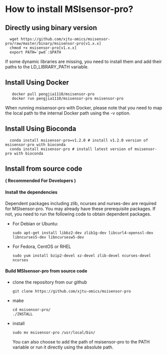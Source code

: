 # How to install MSIsensor-pro?

## Directly using binary version 
            
      wget https://github.com/xjtu-omics/msisensor-pro/raw/master/binary/msisensor-pro[v1.x.x]
      chmod +x msisensor-pro[v1.x.x]
      export PATH=`pwd`:$PATH

If some dynamic libraries are missing, you need to install them and add their paths to the LD_LIBRARY_PATH variable.

## Install Using Docker 

       docker pull pengjia1110/msisensor-pro   
       docker run pengjia1110/msisensor-pro msisensor-pro

When running msisensor-pro with Docker, please note that you need to map the local path to the internal Docker path using the -v option.

## Install Using Bioconda


      conda install msisensor-pro=v1.2.0 # install v1.2.0 version of msisensor-pro with bioconda 
      conda install msisensor-pro # install latest version of msisensor-pro with bioconda 



## Install from source code

**( Recommended For Developers )**


#### Install the dependencies
Dependent packages including zlib, ncurses and nurses-dev are required for MSIsensor-pro. You may already have these prerequisite packages. If not, you need to run the following code to obtain dependent packages.

* For Debian or Ubuntu:

      sudo apt-get install libbz2-dev zlib1g-dev libcurl4-openssl-dev libncurses5-dev libncursesw5-dev

* For Fedora, CentOS or RHEL

      sudo yum install bzip2-devel xz-devel zlib-devel ncurses-devel ncurses

#### Build MSIsensor-pro from source code
* clone the repository from our github

      git clone https://github.com/xjtu-omics/msisensor-pro

* make

      cd msisensor-pro/
      ./INSTALL

* install

      sudo mv msisensor-pro /usr/local/bin/

  You can also choose to add the path of msisensor-pro to the PATH variable or run it directly using the absolute path.

